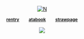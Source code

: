 <p align="center">
<a href="https://pokemondb.net/pokedex/lugia"><img src="https://files.catbox.moe/kcgxew.gif" alt="N"></a>  
  
<div align="center">
  
<sup>[**rentry**](https://rentry.co/starpkm)⠀⠀⠀[**atabook**](https://starpkmn.atabook.org)⠀⠀⠀[**strawpage**](https://starpkmns.straw.page)
</sub></sup>
<div align="center">


<div align="center"> 
  
![](https://komarev.com/ghpvc/?username=starpkmn&color=87b6c8&label=★&style=plastic&base=6924)
